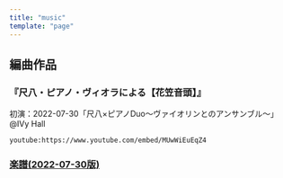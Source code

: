 ```yaml
---
title: "music"
template: "page"
---
```



## 編曲作品

### 『尺八・ピアノ・ヴィオラによる【花笠音頭】』
初演：2022-07-30「尺八×ピアノDuo〜ヴァイオリンとのアンサンブル〜」@IVy Hall

`youtube:https://www.youtube.com/embed/MUwWiEuEqZ4`
### [楽譜(2022-07-30版)](./hanagasa_ondo.pdf)


